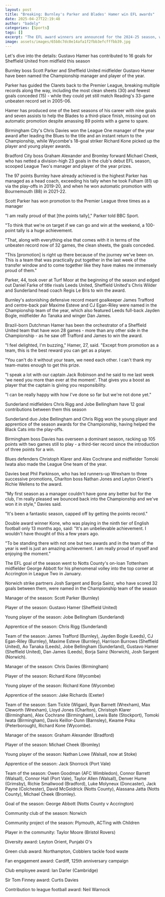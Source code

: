 ```yaml
---
layout: post
title: "Breaking: Burnley's Parker and Blades' Hamer win EFL awards"
date: 2025-04-27T22:19:48
author: "badely"
categories: [Sports]
tags: []
excerpt: "The EFL award winners are announced for the 2024-25 season, with Burnley's Scott Parker and Sheffield United's Gustavo Hamer taking the top prizes."
image: assets/images/65b8c7dc0e14afa1f2fbb3efcfffbb39.jpg
---
```


Let's dive into the details: Gustavo Hamer has contributed to 16 goals for Sheffield United from midfield this season

Burnley boss Scott Parker and Sheffield United midfielder Gustavo Hamer have been named the Championship manager and player of the year.

Parker has guided the Clarets back to the Premier League, breaking multiple records along the way, including the most clean sheets (30) and fewest goals conceded (15) - while they could yet still match Reading's 33-game unbeaten record set in 2005-06.

Hamer has produced one of the best seasons of his career with nine goals and seven assists to help the Blades to a third-place finish, missing out on automatic promotion despite amassing 89 points with a game to spare.

Birmingham City's Chris Davies won the League One manager of the year award after leading the Blues to the title and an instant return to the Championship, while Wycombe's 18-goal striker Richard Kone picked up the player and young player awards.

Bradford City boss Graham Alexander and Bromley forward Michael Cheek, who has netted a division-high 23 goals in the club's debut EFL season, scooped League Two's manager and player of the year prizes.

The 97 points Burnley have already achieved is the highest Parker has managed as a head coach, exceeding his tally when he took Fulham (81) up via the play-offs in 2019-20, and when he won automatic promotion with Bournemouth (88) in 2021-22.

Scott Parker has won promotion to the Premier League three times as a manager

"I am really proud of that [the points tally]," Parker told BBC Sport.

"To think that we're on target if we can go and win at the weekend, a 100-point tally is a huge achievement.

"That, along with everything else that comes with it in terms of the unbeaten record now of 32 games, the clean sheets, the goals conceded.

"This [promotion] is right up there because of the journey we've been on. This is a team that was practically put together in the last week of the transfer window and to come together like they have makes me immensely proud of them."

Parker, 44, took over at Turf Moor at the beginning of the season and edged out Daniel Farke of title rivals Leeds United, Sheffield United's Chris Wilder and Sunderland head coach Regis Le Bris to win the award.

Burnley's astonishing defensive record meant goalkeeper James Trafford and centre-back pair Maxime Esteve and CJ Egan-Riley were named in the Championship team of the year, which also featured Leeds full-back Jayden Bogle, midfielder Ao Tanaka and winger Dan James.

Brazil-born Dutchman Hamer has been the orchestrator of a Sheffield United team that have won 28 games - more than any other side in the Championship - as he saw off Trafford and James to win the award.

"I feel delighted, I'm buzzing," Hamer, 27, said. "Except from promotion as a team, this is the best reward you can get as a player.

"You can't do it without your team, we need each other. I can't thank my team-mates enough to get this prize.

"I speak a lot with our captain Jack Robinson and he said to me last week 'we need you more than ever at the moment'. That gives you a boost as player that the captain is giving you responsibility.

"I can be really happy with how I've done so far but we're not done yet."

Sunderland midfielders Chris Rigg and Jobe Bellingham have 12 goal contributions between them this season

Sunderland duo Jobe Bellingham and Chris Rigg won the young player and apprentice of the season awards for the Championship, having helped the Black Cats into the play-offs.

Birmingham boss Davies has overseen a dominant season, racking up 105 points with two games still to play - a third-tier record since the introduction of three points for a win.

Blues defenders Christoph Klarer and Alex Cochrane and midfielder Tomoki Iwata also made the League One team of the year.

Davies beat Phil Parkinson, who has led runners-up Wrexham to three successive promotions, Charlton boss Nathan Jones and Leyton Orient's Richie Wellens to the award.

"My first season as a manager couldn't have gone any better but for the club, I'm really pleased we bounced back into the Championship and we've won it in style," Davies said.

"It's been a fantastic season, capped off by getting the points record."

Double award winner Kone, who was playing in the ninth tier of English football only 13 months ago, said: "It's an unbelievable achievement. I wouldn't have thought of this a few years ago.

"To be standing there with not one but two awards and in the team of the year is well is just an amazing achievement. I am really proud of myself and enjoying the moment."

The EFL goal of the season went to Notts County's on-loan Tottenham midfielder George Abbott for his phenomenal volley into the top corner at Accrington in League Two in January.

Norwich strike partners Josh Sargent and Borja Sainz, who have scored 32 goals between them, were named in the Championship team of the season

Manager of the season: Scott Parker (Burnley)

Player of the season: Gustavo Hamer (Sheffield United)

Young player of the season: Jobe Bellingham (Sunderland)

Apprentice of the season: Chris Rigg (Sunderland)

Team of the season: James Trafford (Burnley), Jayden Bogle (Leeds), CJ Egan-Riley (Burnley), Maxime Esteve (Burnley), Harrison Burrows (Sheffield United), Ao Tanaka (Leeds), Jobe Bellingham (Sunderland), Gustavo Hamer (Sheffield United), Dan James (Leeds), Borja Sainz (Norwich), Josh Sargent (Norwich).

Manager of the season: Chris Davies (Birmingham)

Player of the season: Richard Kone (Wycombe)

Young player of the season: Richard Kone (Wycombe)

Apprentice of the season: Jake Richards (Exeter)

Team of the season: Sam Tickle (Wigan), Ryan Barnett (Wrexham), Max Cleworth (Wrexham), Lloyd Jones (Charlton), Christoph Klarer (Birmingham), Alex Cochrane (Birmingham), Lewis Bate (Stockport), Tomoki Iwata (Birmingham), Davis Keillor-Dunn (Barnsley), Kwame Poku (Peterborough), Richard Kone (Wycombe).

Manager of the season: Graham Alexander (Bradford)

Player of the season: Michael Cheek (Bromley)

Young player of the season: Nathan Lowe (Walsall, now at Stoke)

Apprentice of the season: Jack Shorrock (Port Vale)

Team of the season: Owen Goodman (AFC Wimbledon), Connor Barrett (Walsall), Connor Hall (Port Vale), Taylor Allen (Walsall), Denver Hume (Grimsby), Richie Smallwood (Bradford), Luke Molyneux (Doncaster), Jack Payne (Colchester), David McGoldrick (Notts County), Alassana Jatta (Notts County), Michael Cheek (Bromley).

Goal of the season: George Abbott (Notts County v Accrington)

Community club of the season: Norwich

Community project of the season: Plymouth, ACTing with Children

Player in the community: Taylor Moore (Bristol Rovers)

Diversity award: Leyton Orient, Punjabi O's

Green club award: Northampton, Cobblers tackle food waste

Fan engagement award: Cardiff, 125th anniversary campaign

Club employee award: Ian Darler (Cambridge)

Sir Tom Finney award: Curtis Davies

Contribution to league football award: Neil Warnock

